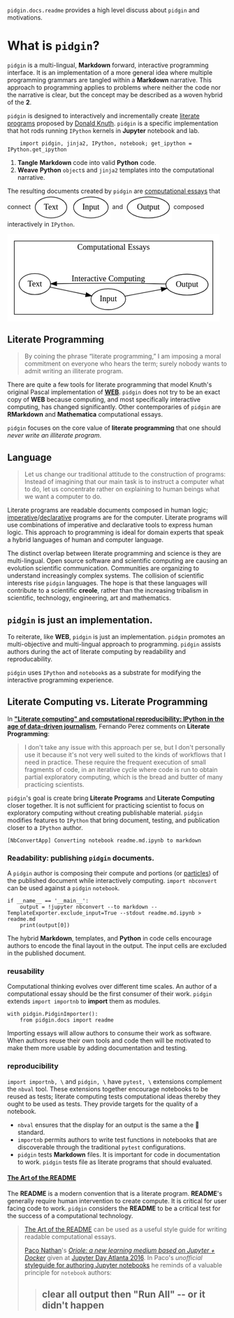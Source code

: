 
`pidgin.docs.readme` provides a high level discuss about `pidgin` and motivations.


<style>
/**Sure we can write inline css.**/
p img, p svg {
    vertical-align: middle;
} 
/**vertical-align: baseline|length|sub|super|top|text-top|middle|bottom|text-bottom|initial|inherit;**/
</style>



<h1>What is <code>pidgin</code>?</h1>
<p><code>pidgin</code> is a multi-lingual, <strong>Markdown</strong> forward, interactive 
programming interface.  It is an implementation of a more general idea where 
multiple programming grammars are tangled within a <strong>Markdown</strong> narrative.  This approach to programming
applies to problems where neither the code nor the narrative is clear, but the concept
may be described as a woven hybrid of the <strong>2</strong>.</p>
<p><code>pidgin</code> is designed to interactively and incrementally create <a href="">literate programs</a> proposed by <a href="">Donald Knuth</a>.  <code>pidgin</code>
is a specific implementation that hot rods running <code>IPython</code> kernels in <strong>Jupyter</strong> notebook and lab.</p>
<pre><code>    import pidgin, jinja2, IPython, notebook; get_ipython = IPython.get_ipython
</code></pre>
<ol>
<li><strong>Tangle</strong> <strong>Markdown</strong> code into valid <strong>Python</strong> code.</li>
<li><strong>Weave</strong> <strong>Python</strong> <code>object</code>s and <code>jinja2</code> templates into the computational narrative.</li>
</ol>
<p>The resulting documents created by <code>pidgin</code> are <a href="https://blog.stephenwolfram.com/2017/11/what-is-a-computational-essay/">computational essays</a> that connect 
<svg width="63pt" height="44pt"viewBox="0.00 0.00 62.60 44.00" xmlns="http://www.w3.org/2000/svg" ><g id="graph0" class="graph" transform="scale(1 1) rotate(0) translate(4 40)"><title>%3</title><polygon fill="white" stroke="none" points="-4,4 -4,-40 58.5952,-40 58.5952,4 -4,4"/><!-- Text --><g id="node1" class="node"><title>Text</title><ellipse fill="none" stroke="black" cx="27.2976" cy="-18" rx="27.0966" ry="18"/><text text-anchor="middle" x="27.2976" y="-14.3" font-family="Times New Roman,serif" font-size="14.00">Text</text></g></g></svg> <svg width="68pt" height="44pt"viewBox="0.00 0.00 67.79 44.00" xmlns="http://www.w3.org/2000/svg" ><g id="graph0" class="graph" transform="scale(1 1) rotate(0) translate(4 40)"><title>%3</title><polygon fill="white" stroke="none" points="-4,4 -4,-40 63.7947,-40 63.7947,4 -4,4"/><!-- Input --><g id="node1" class="node"><title>Input</title><ellipse fill="none" stroke="black" cx="29.8973" cy="-18" rx="29.795" ry="18"/><text text-anchor="middle" x="29.8973" y="-14.3" font-family="Times New Roman,serif" font-size="14.00">Input</text></g></g></svg> and <svg width="81pt" height="44pt"viewBox="0.00 0.00 80.79 44.00" xmlns="http://www.w3.org/2000/svg" ><g id="graph0" class="graph" transform="scale(1 1) rotate(0) translate(4 40)"><title>%3</title><polygon fill="white" stroke="none" points="-4,4 -4,-40 76.7935,-40 76.7935,4 -4,4"/><!-- Output --><g id="node1" class="node"><title>Output</title><ellipse fill="none" stroke="black" cx="36.3968" cy="-18" rx="36.2938" ry="18"/><text text-anchor="middle" x="36.3968" y="-14.3" font-family="Times New Roman,serif" font-size="14.00">Output</text></g></g></svg> composed interactively in <code>IPython</code>.</p>
<p><svg width="365pt" height="150pt"viewBox="0.00 0.00 365.39 150.00" xmlns="http://www.w3.org/2000/svg" ><g id="graph0" class="graph" transform="scale(1 1) rotate(0) translate(4 146)"><title>%3</title><polygon fill="white" stroke="none" points="-4,4 -4,-146 361.389,-146 361.389,4 -4,4"/><g id="clust1" class="cluster"><title>cluster</title><polygon fill="none" stroke="black" points="8,-8 8,-134 349.389,-134 349.389,-8 8,-8"/><text text-anchor="middle" x="178.694" y="-118.8" font-family="Times New Roman,serif" font-size="14.00">Computational Essays</text></g><!-- Text --><g id="node1" class="node"><title>Text</title><ellipse fill="none" stroke="black" cx="43.2976" cy="-60" rx="27.0966" ry="18"/><text text-anchor="middle" x="43.2976" y="-56.3" font-family="Times New Roman,serif" font-size="14.00">Text</text></g><!-- Input --><g id="node2" class="node"><title>Input</title><ellipse fill="none" stroke="black" cx="169.595" cy="-34" rx="29.795" ry="18"/><text text-anchor="middle" x="169.595" y="-30.3" font-family="Times New Roman,serif" font-size="14.00">Input</text></g><!-- Text&#45;&gt;Input --><g id="edge1" class="edge"><title>Text&#45;&gt;Input</title><path fill="none" stroke="black" d="M69.451,-54.7385C87.0902,-51.0488 110.981,-46.0516 130.89,-41.887"/><polygon fill="black" stroke="black" points="131.813,-45.2699 140.884,-39.7965 130.379,-38.4181 131.813,-45.2699"/></g><!-- Output --><g id="node3" class="node"><title>Output</title><ellipse fill="none" stroke="black" cx="304.992" cy="-59" rx="36.2938" ry="18"/><text text-anchor="middle" x="304.992" y="-55.3" font-family="Times New Roman,serif" font-size="14.00">Output</text></g><!-- Input&#45;&gt;Output --><g id="edge2" class="edge"><title>Input&#45;&gt;Output</title><path fill="none" stroke="black" d="M198.235,-39.18C216.253,-42.5569 240.144,-47.0342 260.658,-50.8788"/><polygon fill="black" stroke="black" points="260.249,-54.363 270.723,-52.765 261.539,-47.4828 260.249,-54.363"/></g><!-- Output&#45;&gt;Text --><g id="edge3" class="edge"><title>Output&#45;&gt;Text</title><path fill="none" stroke="black" d="M268.646,-60.1719C256.863,-60.5104 243.665,-60.8333 231.595,-61 176.489,-61.761 162.705,-61.4353 107.595,-61 99.0005,-60.9321 89.75,-60.8124 81.0464,-60.6788"/><polygon fill="black" stroke="black" points="80.8377,-57.1751 70.782,-60.5116 80.7236,-64.1741 80.8377,-57.1751"/><text text-anchor="middle" x="169.595" y="-64.8" font-family="Times New Roman,serif" font-size="14.00">Interactive Computing</text></g></g></svg></p>



<h2>Literate Programming</h2>
<blockquote><p>By coining the phrase “literate programming,” I am imposing a moral commitment
on everyone who hears the term; surely nobody wants to admit writing an illiterate program.</p>
</blockquote>
<p>There are quite a few tools for literate programming that model Knuth's original Pascal implementation of <a href="http://www.literateprogramming.com/knuthweb.pdf"><strong>WEB</strong></a>.  <code>pidgin</code> does not try to be an exact copy of <strong>WEB</strong> because computing, 
and most specifically interactive computing, has changed significantly.  Other contemporaries of <code>pidgin</code> are <strong>RMarkdown</strong>
and <strong>Mathematica</strong> computational essays.</p>
<p><code>pidgin</code> focuses on the core value of <strong>literate programming</strong> that one should <em>never write an illiterate program</em>.</p>



<h2>Language</h2>
<blockquote><p>Let us change our traditional attitude to the construction of programs: Instead of imagining that our
main task is to instruct a computer what to do, let us concentrate rather on explaining to human beings what
we want a computer to do.</p>
</blockquote>
<p>Literate programs are readable documents composed in human logic; <a href="">imperative</a>/<a href="">declarative</a> 
programs are for the computer. Literate programs will use combinations of 
imperative and declarative tools to express human logic.  This approach to programming is ideal for domain experts that 
speak a hybrid languages of human and computer language.</p>
<p>The distinct overlap between literate programming and science is they are multi-lingual.  Open
source software and scientific computing are causing an evolution scientific communication.  Communities are 
organizing to understand increasingly complex systems.  The collision of scientific interests rise <code>pidgin</code> languages.
The hope is that these languages will contribute to a scientific <strong>creole</strong>, rather than the increasing tribalism 
in scientific, technology, engineering, art and mathematics.</p>
<h2><code>pidgin</code> is just an implementation.</h2>
<p>To reiterate, like <strong>WEB</strong>, <code>pidgin</code> is just an implementation.  <code>pidgin</code> promotes an multi-objective and multi-lingual approach to 
programming.  <code>pidgin</code> assists authors during the act of literate computing by readability and reproducability.</p>
<p><code>pidgin</code> uses <code>IPython</code> and <code>notebook</code>s as a substrate for modifying the interactive programming experience.</p>



<h2>Literate Computing vs. Literate Programming</h2>
<p>In <a href="http://blog.fperez.org/2013/04/literate-computing-and-computational.html"><strong>"Literate computing" and computational reproducibility: IPython in the age of data-driven journalism</strong></a>, Fernando Perez comments on <strong>Literate Programming</strong>:</p>
<blockquote><p>I don't take any issue with this approach per se, but I don't personally use it because it's not
very well suited to the kinds of workflows that I need in practice. These require the frequent
execution of small fragments of code, in an iterative cycle where code is run to obtain partial 
exploratory computing, which is the bread and butter of many practicing scientists.</p>
</blockquote>
<p><code>pidgin</code>'s goal is create bring <strong>Literate Programs</strong> and <strong>Literate Computing</strong> closer together. 
It is not sufficient for practicing scientist to focus on exploratory computing without creating
publishable material.  <code>pidgin</code> modifies features to <code>IPython</code> that bring document, testing, and 
publication closer to a <code>IPython</code> author.</p>


    [NbConvertApp] Converting notebook readme.md.ipynb to markdown
    


<h3>Readability: publishing <code>pidgin</code> documents.</h3>
<p>A <code>pidgin</code> author is composing their compute and portions (or <a href="http://nytlabs.com/blog/2015/10/20/particles/">particles</a>) of the published document
while interactively computing.  <code>import nbconvert</code> can be used against a <code>pidgin</code> <code>notebook</code>.</p>
<pre><code>if __name__ == '__main__':
    output = !jupyter nbconvert --to markdown --TemplateExporter.exclude_input=True --stdout readme.md.ipynb &gt; readme.md
    print(output[0])
</code></pre>
<p>The hybrid <strong>Markdown</strong>, templates, and <strong>Python</strong> in code cells encourage authors to encode 
the final layout in the output.  The input cells are excluded in the published document.</p>



<h3>reusability</h3>
<p>Computational thinking evolves over different time scales.  An author of a computational
essay should be the first consumer of their work.  <code>pidgin</code> extends <code>import importnb</code> to
<strong>import</strong> them as modules.</p>
<pre><code>with pidgin.PidginImporter(): 
    from pidgin.docs import readme
</code></pre>
<p>Importing essays will allow authors to consume their work as software.  When authors
reuse their own tools and code then will be motivated to make them more usable by
adding documentation and testing.</p>



<h3>reproducibility</h3>
<p><code>import importnb, \</code> and <code>pidgin, \</code> have <code>pytest, \</code> extensions complement the <code>nbval</code> tool.  These extensions together
encourage notebooks to be reused as tests; literate computing tests computational ideas thereby they ought
to be used as tests.  They provide targets for the quality of a notebook.</p>
<ul>
<li><code>nbval</code> ensures that the display for an output is the same a the 🥇 standard.</li>
<li><code>importnb</code> permits authors to write test functions in notebooks that are discoverable through the traditional <code>pytest</code> configurations.</li>
<li><code>pidgin</code> tests <strong>Markdown</strong> files.  It is important for code in documentation to work. <code>pidgin</code>
tests file as literate programs that should evaluated.</li>
</ul>
<h4><a href="https://github.com/noffle/art-of-readme">The Art of the README</a></h4>
<p>The <strong>README</strong> is a modern convention that is a literate program.  <strong>README</strong>'s generally require human intervention
to create compute.  It is critical for user facing code to work.  <code>pidgin</code> considers 
the <strong>README</strong> to be a critical test for the success of a computational technology.</p>
<blockquote><p><a href="https://github.com/noffle/art-of-readme">The Art of the README</a> can be used as a useful style guide for writing readable computational essays.</p>
<p><a href="http://liber118.com/pxn/">Paco Nathan</a>'s <a href="http://nbviewer.jupyter.org/github/jupyterday-atlanta-2016/oriole_jupyterday_atl/blob/master/oriole_talk.ipynb"><em>Oriole: a new learning medium based on Jupyter + Docker</em></a> 
given at <a href="https://jupyterday-atlanta-2016.github.io">Jupyter Day Atlanta 2016</a>. In Paco's <em>unofficial</em> <a href="http://nbviewer.jupyter.org/github/jupyterday-atlanta-2016/oriole_jupyterday_atl/blob/master/oriole_talk.ipynb#What-we-learned-about-teaching-with-notebooks">styleguide for authoring Jupyter notebooks</a> 
he reminds of a valuable principle for <code>notebook</code> authors:</p>
<blockquote><h2>clear all output then "Run All" -- or it didn't happen</h2>
</blockquote>
</blockquote>

